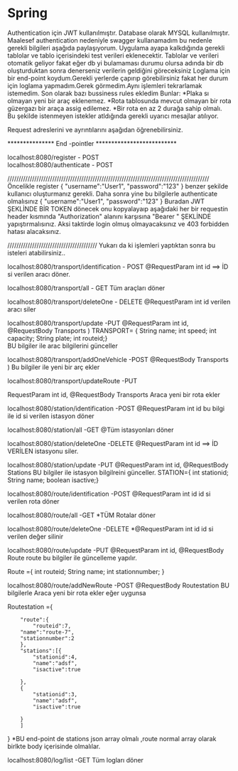 # Spring



Authentication için JWT kullanılmıştır.
Database olarak MYSQL kullanılmıştır.
Maalesef authentication nedeniyle swagger kullanamadım bu nedenle gerekli bilgileri aşağıda paylaşıyorum.
Uygulama ayapa kalkdığında gerekli tablolar ve tablo içerisindeki test verileri eklenecektir.
Tablolar ve verileri otomatik geliyor fakat eğer db yi bulamaması durumu olursa <users> adında bir db oluşturduktan sonra denerseniz verilerin geldiğini göreceksiniz
Loglama için bir end-point koydum.Gerekli yerlerde  çapırıp görebilirsiniz fakat her durum için loglama yapmadım.Gerek görmedim.Aynı işlemleri tekrarlamak istemedim.
Son olarak bazı bussiness rules ekledim Bunlar:
        *Plaka sı olmayan yeni bir araç eklenemez.
        *Rota tablosunda mevcut olmayan bir rota güzergazı bir araça assig edilemez.
        *Bir rota en az 2 durağa sahip olmalı.
Bu şekilde istenmeyen istekler atldığında gerekli uyarıcı mesajlar atılıyor.

Request adreslerini ve ayrıntılarını aşağıdan öğrenebilirsiniz.


*************** End -pointler **************************


localhost:8080/register            - POST      
localhost:8080/authenticate         - POST  

//////////////////////////////////////////////////////////////////////////////////////////
Öncelikle register 
{
        "username":"User1",
        "password":"123"
}
benzer şekilde kullanıcı oluşturmanız gerekli.
Daha sonra yine bu bilgilerle authenticate olmalısınız
{
        "username":"User1",
        "password":"123"
}
Buradan JWT  ŞEKLİNDE BİR TOKEN dönecek onu kopyalayaıp aşağıdaki her bir requestin header kısmında "Authorization" alanını karşısına "Bearer <JWT>" ŞEKLİNDE yapıştırmalısınız.
Aksi taktirde login olmuş olmayacaksınız ve 403 forbidden hatası alacaksınız.

////////////////////////////////////////
Yukarı da ki işlemleri yaptıktan sonra  bu isteleri atabilirsiniz..

localhost:8080/transport/identification    - POST 
 @RequestParam int id  ==> İD si verilen aracı döner.

localhost:8080/transport/all               - GET 
  Tüm araçları döner 

localhost:8080/transport/deleteOne         - DELETE
  @RequestParam int id verilen aracı siler

localhost:8080/transport/update            -PUT
@RequestParam int id, @RequestBody Transports )
 TRANSPORT=  { String name;
     int speed;
     int capacity;
     String plate;
     int routeid;}    
     BU bilgiler ile arac bilgilerini günceller

localhost:8080/transport/addOneVehicle     -POST
@RequestBody Transports )
Bu bilgiler ile yeni bir arç ekler
 
localhost:8080/transport/updateRoute       -PUT

RequestParam int id, @RequestBody Transports
Araca yeni bir rota ekler

localhost:8080/station/identification    -POST
@RequestParam int id bu bilgi ile id si verilen istasyon döner

localhost:8080/station/all               -GET
@Tüm istasyonları döner 

localhost:8080/station/deleteOne                 -DELETE
@RequestParam int id ==> İD VERİLEN istasyonu siler.

localhost:8080/station/update                      -PUT
@RequestParam int id, @RequestBody Stations
BU bilgiler ile istasyon bilgilreini günceller.
    STATION={ int stationid;
     String name;
     boolean isactive;}


localhost:8080/route/identification   -POST
@RequestParam int id 
id si verilen rota döner


localhost:8080/route/all               -GET
*TÜM Rotalar döner

localhost:8080/route/deleteOne            -DELETE
*@RequestParam int id
id si verilen değer silinir

localhost:8080/route/update               -PUT
@RequestParam int id, @RequestBody Route route
bu bilgiler ile güncelleme yapılır.

Route ={
     int routeid;
     String name;
     int stationnumber;
     }

localhost:8080/route/addNewRoute            -POST
@RequestBody Routestation 
BU bilgilerle Araca yeni bir rota ekler eğer uygunsa 

Routestation ={
    
        "route":{
            "routeid":7,
        "name":"route-7",
        "stationnumber":2
        },
        "stations":[{
            "stationid":4,
            "name":"adsf",
            "isactive":true

        },
        {
            "stationid":3,
            "name":"adsf",
            "isactive":true

        }
        ]
}
*BU end-point de stations json array olmalı ,route normal array olarak birlkte body içerisinde olmalılar.

localhost:8080/log/list     -GET
Tüm logları döner
